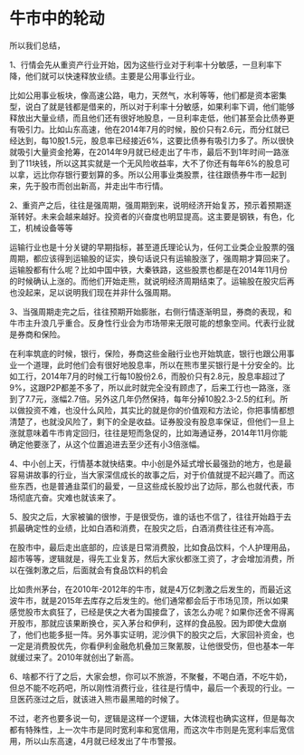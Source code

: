 # 牛市中的轮动

所以我们总结，
 
1、行情会先从重资产行业开始，因为这些行业对于利率十分敏感，一旦利率下降，他们就可以快速释放业绩。主要是公用事业行业。

比如公用事业板块，像高速公路，电力，天然气，水利等等，他们都是资本密集型，说白了就是钱都是借来的，所以对于利率十分敏感，如果利率下调，他们能够释放出大量业绩，而且他们还有很好地股息，一旦利率走低，他们甚至会比债券更有吸引力。比如山东高速，他在2014年7月的时候，股价只有2.6元，而分红就已经达到，每10股1.5元，股息率已经接近6%，这要比债券有吸引力多了。所以很快就吸引大量资金抢筹，在2014年9月就已经走出了牛市，最后不到1年时间一路涨到了11块钱，所以这其实就是一个无风险收益率，大不了你还有每年6%的股息可以拿，远比你存银行要划算的多。所以公用事业类股票，往往跟债券牛市一起到来，先于股市而创出新高，并走出牛市行情。

2、重资产之后，往往是强周期，强周期到来，说明经济开始复苏，预示着预期逐渐转好。未来会越来越好。投资者的兴奋度也明显提高。这主要是钢铁，有色，化工，机械设备等等

运输行业也是十分关键的早期指标，甚至道氏理论认为，任何工业类企业股票的强周期，都应该得到运输股的证实，换句话说只有运输股涨了，强周期才算回来了。运输股都有什么呢？比如中国中铁，大秦铁路，这些股票也都是在2014年11月份的时候确认上涨的。而他们开始走熊，就说明经济周期结束了。运输股在股灾后再也没起来，足以说明我们现在并非什么强周期。
 
3、当强周期走完之后，往往预期开始膨胀，右侧行情逐渐明显，券商的表现，和牛市主升浪几乎重合。反身性行业会为市场带来无限可能的想象空间。代表行业就是券商和保险。
 
在利率筑底的时候，银行，保险，券商这些金融行业也开始筑底，银行也跟公用事业一个道理，此时他们会有很好地股息率，所以在熊市里买银行是十分安全的。比如工行，2014年7月的时候工行每10股份2.6，而股价只有2.8元，股息率超过了9%，这跟P2P都差不多了，所以此时就完全没有顾虑了，后来工行也一路涨，涨到了7.7元，涨幅2.7倍。另外这几年仍然保持，每年分掉10股2.3-2.5的红利。所以做投资不难，也没什么风险，其实比的就是你的价值观和方法论，你把事情都想清楚了，也就没风险了，剩下的全是收益。证券股没有股息率保证，但他们一旦上涨就意味着牛市肯定回归，往往是短而急促的，比如海通证券，2014年11月你能确定他要涨了，从这个位置追进去至少还有小3倍涨幅。
 
4、中小创上天，行情基本就快结束。中小创是外延式增长最强劲的地方，也是最容易讲故事的行业，当大家深信成长的故事之后，对于价值就提不起兴趣了。而这些东西，也是普通韭菜们的最爱，一旦这些成长股炒出了边际，那么也就代表，市场彻底亢奋。灾难也就该来了。
 
5、股灾之后，大家被骗的很惨，于是很受伤，谁的话也不信了，往往开始趋于去抓最确定性的业绩，比如白酒和消费，在股灾之后，白酒消费往往还有冲高。
 
在股市中，最后走出底部的，应该是日常消费股，比如食品饮料，个人护理用品，超市等等，逻辑就是，得先工业复苏，然后大家伙都涨工资了，才会增加消费，所以在强刺激之后，后面就会有食品饮料的机会

比如贵州茅台，在2010年-2012年的牛市，就是4万亿刺激之后发生的，而最近这波牛市，就是2015年去库存之后发生的。他们通常都会后于市场见顶，所以如果感觉股市太疯狂了，已经是侠之大者为国接盘了，该怎么办呢？如果你还舍不得离开股市，那就应该果断换仓，买入茅台和伊利，这样的食品股。因为即使大盘崩了，他们也能多挺一阵。另外事实证明，泥沙俱下的股灾之后，大家回补资金，也一定是消费股优先，你看伊利金融危机叠加三聚氰胺，让他很受伤，但也基本一年就缓过来了。2010年就创出了新高。
 
6、啥都不行了之后，大家会想，你可以不旅游，不聚餐，不喝白酒，不吃牛奶，但总不能不吃药吧，所以刚性消费行业，往往是行情中，最后一个表现的行业。一旦医药涨过之后，就该进入熊市最黑暗的时候了。
 
不过，老齐也要多说一句，逻辑是这样一个逻辑，大体流程也确实这样，但是每次都有特殊性，上一次牛市是同时宽利率和宽信用，而这次牛市则是先宽利率后宽信用，所以山东高速，4月就已经发出了牛市警报。

